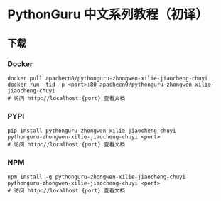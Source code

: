 # PythonGuru 中文系列教程（初译）

## 下载

### Docker

```
docker pull apachecn0/pythonguru-zhongwen-xilie-jiaocheng-chuyi
docker run -tid -p <port>:80 apachecn0/pythonguru-zhongwen-xilie-jiaocheng-chuyi
# 访问 http://localhost:{port} 查看文档
```

### PYPI

```
pip install pythonguru-zhongwen-xilie-jiaocheng-chuyi
pythonguru-zhongwen-xilie-jiaocheng-chuyi <port>
# 访问 http://localhost:{port} 查看文档
```

### NPM

```
npm install -g pythonguru-zhongwen-xilie-jiaocheng-chuyi
pythonguru-zhongwen-xilie-jiaocheng-chuyi <port>
# 访问 http://localhost:{port} 查看文档
```